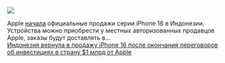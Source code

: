 <!--2025-04-11 11:59:46-->
<div class="yb">
  <div class="rss smaller1 habr"><img src="https://habrastorage.org/webt/ea/tm/ta/eatmtafhaj15zhs7bamzfj2eamo.jpeg" /><p>Apple <a href="https://9to5mac.com/2025/04/10/apple-celebrates-iphone-16-release-day-for-indonesia/" rel="noopener noreferrer nofollow">начала</a> официальные продажи серии iPhone 16 в Индонезии. Устройства можно приобрести у местных авторизованных продавцов Apple, заказы будут доставлять в... <br><a class="light" href="https://habr.com/ru/news/900026/?utm_source=habrahabr&utm_medium=rss&utm_campaign=900026">Индонезия вернула в продажу iPhone 16 после окончания переговоров об инвестициях в страну $1 млрд от Apple</a></div>
</div>

